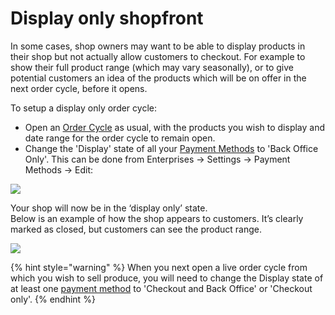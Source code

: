 # Display only shopfront

In some cases, shop owners may want to be able to display products in their shop but not actually allow customers to checkout. For example to show their full product range \(which may vary seasonally\), or to give potential customers an idea of the products which will be on offer in the next order cycle, before it opens.

To setup a display only order cycle:

* Open an [Order Cycle](order-cycle/order-cycles-for-hubs.md) as usual, with the products you wish to display and date range for the order cycle to remain open.
* Change the 'Display' state of all your [Payment Methods](payment-methods.md) to 'Back Office Only'.  This can be done from Enterprises -&gt; Settings -&gt; Payment Methods -&gt; Edit:

![](../../.gitbook/assets/displayonlyback.jpg)

Your shop will now be in the ‘display only’ state.  
Below is an example of how the shop appears to customers. It’s clearly marked as closed, but customers can see the product range.

![](../../.gitbook/assets/displayonlycust.jpg)

{% hint style="warning" %}
When you next open a live order cycle from which you wish to sell produce, you will need to change the Display state of at least one [payment method](payment-methods.md) to 'Checkout and Back Office' or 'Checkout only'.
{% endhint %}

